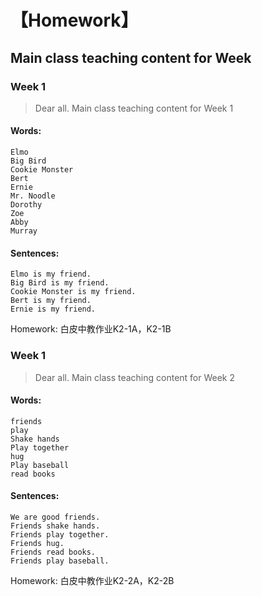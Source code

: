 # 【Homework】
## Main class teaching content for Week
### Week 1
> Dear all. Main class teaching content for Week 1 
#### Words:
    Elmo
    Big Bird
    Cookie Monster
    Bert
    Ernie
    Mr. Noodle
    Dorothy
    Zoe
    Abby
    Murray
#### Sentences:
    Elmo is my friend.
    Big Bird is my friend.
    Cookie Monster is my friend.
    Bert is my friend.
    Ernie is my friend.
 Homework: 白皮中教作业K2-1A，K2-1B
### Week 1
> Dear all. Main class teaching content for Week 2
#### Words:
    friends
    play
    Shake hands
    Play together
    hug
    Play baseball
    read books
#### Sentences:
    We are good friends.
    Friends shake hands.
    Friends play together.
    Friends hug.
    Friends read books.
    Friends play baseball.
Homework: 白皮中教作业K2-2A，K2-2B
